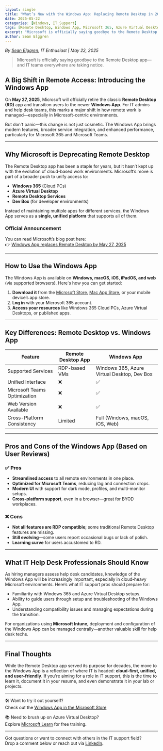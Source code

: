 ```yaml
---
layout: single
title: "What’s New with the Windows App: Replacing Remote Desktop in 2025"
date: 2025-05-22
categories: [Windows, IT Support]
tags: [Remote Desktop, Windows App, Microsoft 365, Azure Virtual Desktop, IT Help Desk]
excerpt: "Microsoft is officially saying goodbye to the Remote Desktop app-and IT teams everywhere are taking notice."
author: Sean Elggren
---
```


*By [Sean Elggren](https://www.linkedin.com/in/sean-m-elggren-3477271a5/), IT Enthusiast | May 22, 2025*

> Microsoft is officially saying goodbye to the Remote Desktop app—and IT teams everywhere are taking notice.

## A Big Shift in Remote Access: Introducing the Windows App

On **May 27, 2025**, Microsoft will officially retire the classic **Remote Desktop (RD)** app and transition users to the newer **Windows App**. For IT admins and help desk teams, this marks a major shift in how remote work is managed—especially in Microsoft-centric environments.

But don't panic—this change is not just cosmetic. The Windows App brings modern features, broader service integration, and enhanced performance, particularly for Microsoft 365 and Microsoft Teams.

---

## Why Microsoft is Deprecating Remote Desktop

The Remote Desktop app has been a staple for years, but it hasn’t kept up with the evolution of cloud-based work environments. Microsoft’s move is part of a broader push to unify access to:

- **Windows 365** (Cloud PCs)
- **Azure Virtual Desktop**
- **Remote Desktop Services**
- **Dev Box** (for developer environments)

Instead of maintaining multiple apps for different services, the Windows App serves as a **single, unified platform** that supports all of them.

### Official Announcement
You can read Microsoft’s blog post here:  
👉 [Windows App replaces Remote Desktop by May 27, 2025](https://techcommunity.microsoft.com/t5/windows-it-pro-blog/the-windows-app-a-new-way-to-connect-to-remote-pcs-and-apps/ba-p/4042300)

---

## How to Use the Windows App

The Windows App is available on **Windows, macOS, iOS, iPadOS, and web** (via supported browsers). Here's how you can get started:

1. **Download it** from the [Microsoft Store](https://apps.microsoft.com/detail/windows-app/9nblggh4nns1), [Mac App Store](https://apps.apple.com/app/windows-app/id1234567890), or your mobile device’s app store.
2. **Log in** with your Microsoft 365 account.
3. **Access your resources** like Windows 365 Cloud PCs, Azure Virtual Desktops, or published apps.

---

## Key Differences: Remote Desktop vs. Windows App

| Feature                          | Remote Desktop App          | Windows App                          |
|----------------------------------|-----------------------------|--------------------------------------|
| Supported Services               | RDP-based VMs               | Windows 365, Azure Virtual Desktop, Dev Box |
| Unified Interface                | ❌                           | ✅                                    |
| Microsoft Teams Optimization     | ❌                           | ✅                                    |
| Web Version Available            | ❌                           | ✅                                    |
| Cross-Platform Consistency       | Limited                     | Full (Windows, macOS, iOS, Web)      |

---

## Pros and Cons of the Windows App (Based on User Reviews)

### ✅ Pros
- **Streamlined access** to all remote environments in one place.
- **Optimized for Microsoft Teams**, reducing lag and connection drops.
- **Modern UI** with support for dark mode, profiles, and multi-monitor setups.
- **Cross-platform support**, even in a browser—great for BYOD workplaces.

### ❌ Cons
- **Not all features are RDP compatible**; some traditional Remote Desktop features are missing.
- **Still evolving**—some users report occasional bugs or lack of polish.
- **Learning curve** for users accustomed to RD.

---

## What IT Help Desk Professionals Should Know

As hiring managers assess help desk candidates, knowledge of the Windows App will be increasingly important, especially in cloud-heavy Microsoft environments. Here’s what IT support pros should prepare for:

- Familiarity with Windows 365 and Azure Virtual Desktop setups.
- Ability to guide users through setup and troubleshooting of the Windows App.
- Understanding compatibility issues and managing expectations during the transition.

For organizations using **Microsoft Intune**, deployment and configuration of the Windows App can be managed centrally—another valuable skill for help desk techs.

---

## Final Thoughts

While the Remote Desktop app served its purpose for decades, the move to the Windows App is a reflection of where IT is headed: **cloud-first, unified, and user-friendly**. If you're aiming for a role in IT support, this is the time to learn it, document it in your resume, and even demonstrate it in your lab or projects.

---

🛠 Want to try it out yourself?  
Check out the [Windows App in the Microsoft Store](https://apps.microsoft.com/detail/windows-app/9nblggh4nns1)

📚 Need to brush up on Azure Virtual Desktop?  
Explore [Microsoft Learn](https://learn.microsoft.com/en-us/azure/virtual-desktop/) for free training.

---

Got questions or want to connect with others in the IT support field?  
Drop a comment below or reach out via [LinkedIn](https://www.linkedin.com).

